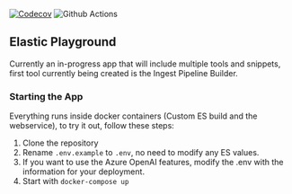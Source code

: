 [![Codecov](https://codecov.io/gh/P1llus/elastic-playground/branch/main/graph/badge.svg?token=76G6J0OU9W)](https://codecov.io/gh/P1llus/elastic-playground)
![Github Actions](https://github.com/github/docs/actions/workflows/github-actions.yml/badge.svg)

## Elastic Playground

Currently an in-progress app that will include multiple tools and snippets, first tool currently being created is the Ingest Pipeline Builder.

### Starting the App

Everything runs inside docker containers (Custom ES build and the webservice), to try it out, follow these steps:

1. Clone the repository
2. Rename `.env.example` to `.env`, no need to modify any ES values.
3. If you want to use the Azure OpenAI features, modify the .env with the information for your deployment.
4. Start with `docker-compose up`
